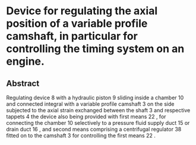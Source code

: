 # Device for regulating the axial position of a variable profile camshaft, in particular for controlling the timing system on an engine.

## Abstract
Regulating device 8 with a hydraulic piston 9 sliding inside a chamber 10 and connected integral with a variable profile camshaft 3 on the side subjected to the axial strain exchanged between the shaft 3 and respective tappets 4 the device also being provided with first means 22 , for connecting the chamber 10 selectively to a pressure fluid supply duct 15 or drain duct 16 , and second means comprising a centrifugal regulator 38 fitted on to the camshaft 3 for controlling the first means 22 .